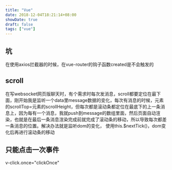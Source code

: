 ```yaml
---
title: "Vue"
date: 2018-12-04T18:21:14+08:00
showDate: true
draft: false
tags: ["vue"]
---
```


## 坑
在使用axios拦截器的时候，在vue-router的钩子函数created是不会触发的

## scroll
在写websocket网页版聊天时，有个需求时每次发消息，scroll都要定位在最下面，刚开始我是监听一个data里message数据的变化，每次有消息的时候，元素的scrollTop=元素的scrollHeight，但每次都是滚动条都定位在最底下的上一条消息上，因为每有一个消息，我就push到message的数组里面，然后页面自动渲染，也就是在最后一条消息渲染完成前就完成了滚动条的移动，所以导致每次都差一条消息的位置。解决办法就是监听dom的变化，
使用this.$nextTick()，dom变化后再进行滚动条的移动

## 只能点击一次事件
v-click.once="clickOnce"

